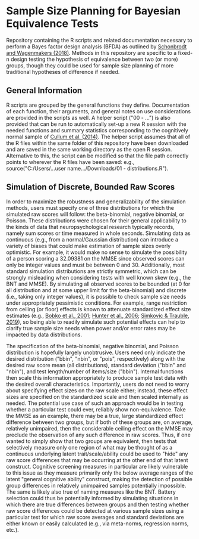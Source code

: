 # Sample Size Planning for Bayesian Equivalence Tests

Repository containing the R scripts and related documentation necessary to perform a Bayes factor design analysis (BFDA) as outlined by [Schonbrodt and Wagenmakers (2018)](https://link.springer.com/content/pdf/10.3758/s13423-017-1230-y.pdf). Methods in this repository are specific to a fixed-n design testing the hypothesis of equivalence between two (or more) groups, though they could be used for sample size planning of more traditional hypotheses of difference if needed.

## General Information

R scripts are grouped by the general functions they define. Documentation of each function, their arguments, and general notes on use considerations are provided in the scripts as well. A helper script ("00 - ...") is also provided that can be run to automatically set-up a new R session with the needed functions and summary statistics corresponding to the cognitively normal sample of [Cullum et al. (2014)](https://doi.org/10.1017/S1355617714000873). The helper script assumes that all of the R files within the same folder of this repository have been downloaded and are saved in the same working directory as the open R session. Alternative to this, the script can be modified so that the file path correctly points to wherever the R files have been saved: e.g., source("C:/Users/...user name.../Downloads/01 - distributions.R").

## Simulation of Discrete, Bounded Raw Scores

In order to maximize the robustness and generalizability of the simulation methods, users must specify one of three distributions for which the simulated raw scores will follow: the beta-binomial, negative binomial, or Poisson. These distributions were chosen for their general applicability to the kinds of data that neuropsychological research typically records, namely sum scores or time measured in whole seconds. Simulating data as continuous (e.g., from a normal/Gaussian distribution) can introduce a variety of biases that could make estimation of sample sizes overly optimistic. For example, it would make no sense to simulate the possibility of a person scoring a 32.09381 on the MMSE since observed scores can only be integer values and must be between 0 and 30. Additionally, most standard simulation distributions are strictly symmetric, which can be strongly misleading when considering tests with well known skew (e.g., the BNT and MMSE). By simulating all observed scores to be bounded (at 0 for all distribution and at some upper limit for the beta-binomial) and discrete (i.e., taking only integer values), it is possible to check sample size needs under appropriately pessimistic conditions. For example, range restriction from ceiling (or floor) effects is known to attenuate standardized effect size estimates (e.g., [Bobko et al., 2001](https://doi.org/10.1177/109442810141003); [Hunter et al., 2006](https://doi.org/10.1037/0021-9010.91.3.594); [Simkovic & Trauble, 2019](https://doi.org/10.1371%2Fjournal.pone.0220889)), so being able to readily simulate such potential effects can help to clarify true sample size needs when power and/or error rates may be impacted by data distributions.

The specification of the beta-binomial, negative binomial, and Poisson distribution is hopefully largely unobtrusive. Users need only indicate the desired distribution ("bbin", "nbin", or "pois", respectively) along with the desired raw score mean (all distributions), standard deviation ("bbin" and "nbin"), and test length/number of items/size ("bbin"). Internal functions then scale this information appropriately to produce sample test data with the desired overall characteristics. Importantly, users do not need to worry about specifying effect sizes on the raw scale either; instead, these effect sizes are specified on the standardized scale and then scaled internally as needed. The potential use case of such an approach would be in testing whether a particular test could ever, reliably show non-equivalence. Take the MMSE as an example, there may be a true, large standardized effect difference between two groups, but if both of these groups are, on average, relatively unimpaired, then the considerable ceiling effect on the MMSE may preclude the observation of any such difference in raw scores. Thus, if one wanted to simply show that two groups are equivalent, then tests that selectively measure only one region of what may be thought of as a continuous underlying latent trait/scale/ability could be used to "hide" any raw score differences that may be occurring at the other end of that latent construct. Cognitive screening measures in particular are likely vulnerable to this issue as they measure primarily only the below average ranges of the latent "general cognitive ability" construct, making the detection of possible group differences in relatively unimpaired samples potentially impossible. The same is likely also true of naming measures like the BNT. Battery selection could thus be potentially informed by simulating situations in which there are true differences between groups and then testing whether raw score differences could be detected at various sample sizes using a particular test for which raw score averages and standard deviations are either known or easily calculated (e.g., via meta-norms, regression norms, etc.).
